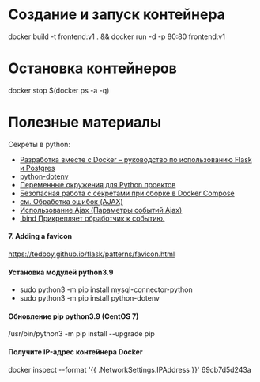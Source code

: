 # Создание и запуск контейнера
docker build -t frontend:v1 . && docker run -d -p 80:80 frontend:v1
# Остановка контейнеров
docker stop $(docker ps -a -q)
# Полезные материалы
Секреты в python:
- [Разработка вместе с Docker – руководство по использованию Flask и Postgres](https://falbar.ru/article/razrabotka-vmeste-s-docker-rukovodstvo-po-ispolzovaniyu-flask-i-postgres?)
- [python-dotenv](https://pypi.org/project/python-dotenv/)
- [Переменные окружения для Python проектов](https://habr.com/ru/post/472674/)
- [Безопасная работа с секретами при сборке в Docker Compose](https://habr.com/ru/company/otus/blog/501580/?)
- [см. Обработка ошибок (AJAX)](https://professorweb.ru/my/javascript/jquery/level3/3_5.php?)
- [Использование Ajax (Параметры событий Ajax)](https://professorweb.ru/my/javascript/jquery/level3/3_5.php?)
- [.bind Прикрепляет обработчик к событию.](https://ruseller.com/jquery?id=125)

#### 7. Adding a favicon
https://tedboy.github.io/flask/patterns/favicon.html
#### Установка модулей python3.9
- sudo python3 -m pip install mysql-connector-python
- sudo python3 -m pip install python-dotenv
#### Обновление pip python3.9 (CentOS 7)
/usr/bin/python3 -m pip install --upgrade pip
#### Получите IP-адрес контейнера Docker
docker inspect --format '{{ .NetworkSettings.IPAddress }}' 69cb7d5d243a


